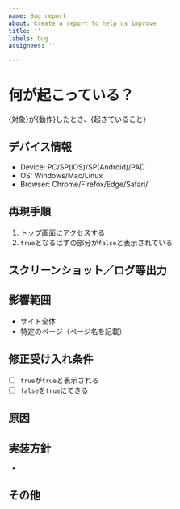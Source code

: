 ```yaml
---
name: Bug report
about: Create a report to help us improve
title: ''
labels: bug
assignees: ''

---
```


# 何が起こっている？
{対象}が{動作}したとき、{起きていること}

## デバイス情報
- Device: PC/SP(iOS)/SP(Android)/PAD
- OS: Windows/Mac/Linux
- Browser: Chrome/Firefox/Edge/Safari/

## 再現手順
1. トップ画面にアクセスする
2. `true`となるはずの部分が`false`と表示されている

## スクリーンショット／ログ等出力

## 影響範囲
- サイト全体
- 特定のページ（ページ名を記載）

## 修正受け入れ条件
- [ ] `true`が`true`と表示される
- [ ] `false`を`true`にできる

## 原因

## 実装方針
-
## その他
